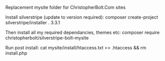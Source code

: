 Replacement mysite folder for ChristopherBolt.Com sites

Install silverstripe (update to version required):
composer create-project silverstripe/installer . 3.3.1

Then install all my required dependancies, themes etc:
composer require christopherbolt/silverstripe-bolt-mysite

Run post install:
cat mysite/install/htaccess.txt >> .htaccess && rm install.php